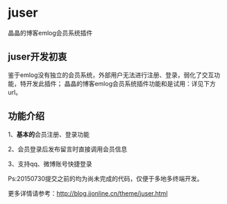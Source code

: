 # juser
晶晶的博客emlog会员系统插件
## juser开发初衷
鉴于emlog没有独立的会员系统，外部用户无法进行注册、登录，弱化了交互功能，特开发此插件；
晶晶的博客emlog会员系统插件功能和是试用：详见下方url。
## 功能介绍

1、**基本的**会员注册、登录功能

2、会员登录后发布留言时直接调用会员信息

3、支持qq、微博账号快捷登录

Ps:20150730提交之前的均为尚未完成的代码，仅便于多地多终端开发。

更多详情请参考：<a href="http://blog.jjonline.cn/theme/juser.html" target=_blank>http://blog.jjonline.cn/theme/juser.html</a>